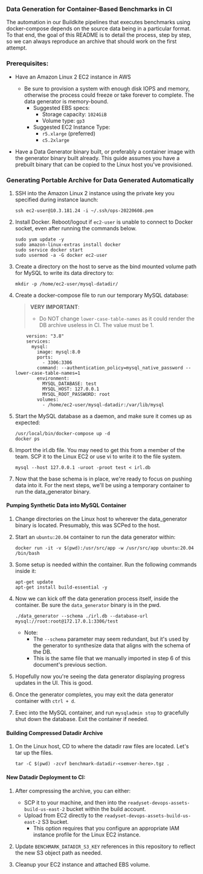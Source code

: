 ### Data Generation for Container-Based Benchmarks in CI

The automation in our Buildkite pipelines that executes benchmarks using
docker-compose depends on the source data being in a particular format. To that
end, the goal of this README is to detail the process, step by step, so we can
always reproduce an archive that should work on the first attempt.

### Prerequisites:

* Have an Amazon Linux 2 EC2 instance in AWS
  * Be sure to provision a system with enough disk IOPS and memory, otherwise
    the process could freeze or take forever to complete. The data generator is
    memory-bound.
    * Suggested EBS specs:
      * Storage capacity: `1024GiB`
      * Volume type: `gp3`
    * Suggested EC2 Instance Type:
      * `r5.xlarge` (preferred)
      * `c5.2xlarge`

* Have a Data Generator binary built, or preferably a container image with the
  generator binary built already. This guide assumes you have a prebuilt binary
  that can be copied to the Linux host you've provisioned.

### Generating Portable Archive for Data Generated Automatically

1. SSH into the Amazon Linux 2 instance using the private key you specified
   during instance launch:

    `ssh ec2-user@10.3.181.24 -i ~/.ssh/ops-20220608.pem`

2. Install Docker. Reboot/logout if `ec2-user` is unable to connect to Docker
   socket, even after running the commands below.

    ```
    sudo yum update -y
    sudo amazon-linux-extras install docker
    sudo service docker start
    sudo usermod -a -G docker ec2-user
    ```

3. Create a directory on the host to serve as the bind mounted volume path for
   MySQL to write its data directory to:

    `mkdir -p /home/ec2-user/mysql-datadir/`

4. Create a docker-compose file to run our temporary MySQL database:

    >  **VERY IMPORTANT**:
    >    * Do NOT change `lower-case-table-names` as it could render the DB archive
    >      useless in CI. The value must be 1.

    ```
        version: "3.8"
        services:
          mysql:
            image: mysql:8.0
            ports:
              - 3306:3306
            command: --authentication_policy=mysql_native_password --lower-case-table-names=1
            environment:
              MYSQL_DATABASE: test
              MYSQL_HOST: 127.0.0.1
              MYSQL_ROOT_PASSWORD: root
            volumes:
              - /home/ec2-user/mysql-datadir:/var/lib/mysql
    ```

5. Start the MySQL database as a daemon, and make sure it comes up as expected:

    ```
    /usr/local/bin/docker-compose up -d
    docker ps
    ```

6. Import the irl.db file. You may need to get this from a member of the team.
   SCP it to the Linux EC2 or use vi to write it to the file system.

    `mysql --host 127.0.0.1 -uroot -proot test < irl.db`

7. Now that the base schema is in place, we're ready to focus on pushing data
   into it. For the next steps, we'll be using a temporary container to run the
   data_generator binary.

#### Pumping Synthetic Data into MySQL Container

1. Change directories on the Linux host to wherever the data_generator binary is
   located. Presumably, this was SCPed to the host.

2. Start an `ubuntu:20.04` container to run the data generator within:

    `docker run -it -v $(pwd):/usr/src/app -w /usr/src/app ubuntu:20.04
    /bin/bash`

3. Some setup is needed within the container. Run the following commands inside
   it:

    ```
    apt-get update
    apt-get install build-essential -y
    ```

4. Now we can kick off the data generation process itself, inside the container.
   Be sure the `data_generator` binary is in the pwd.

    `./data_generator --schema ./irl.db --database-url
    mysql://root:root@172.17.0.1:3306/test`

    * Note:
      * The `--schema` parameter may seem redundant, but it's used by the
        generator to synthesize data that aligns with the schema of the DB.
      * This is the same file that we manually imported in step 6 of this
        document's previous section.

5. Hopefully now you're seeing the data generator displaying progress updates in
   the UI. This is good.

6. Once the generator completes, you may exit the data generator container with
   `ctrl + d`.

7. Exec into the MySQL container, and run `mysqladmin stop` to gracefully shut
   down the database. Exit the container if needed.

#### Building Compressed Datadir Archive

1. On the Linux host, CD to where the datadir raw files are located. Let's tar
   up the files.

    ```
    tar -C $(pwd) -zcvf benchmark-datadir-<semver-here>.tgz .
    ```

#### New Datadir Deployment to CI:

1. After compressing the archive, you can either:
    * SCP it to your machine, and then into the
      `readyset-devops-assets-build-us-east-2` bucket within the build account.
    * Upload from EC2 directly to the `readyset-devops-assets-build-us-east-2` S3
      bucket.
      * This option requires that you configure an appropriate IAM instance
        profile for the Linux EC2 instance.

2. Update `BENCHMARK_DATADIR_S3_KEY` references in this repository to reflect
   the new S3 object path as needed.

3. Cleanup your EC2 instance and attached EBS volume.
